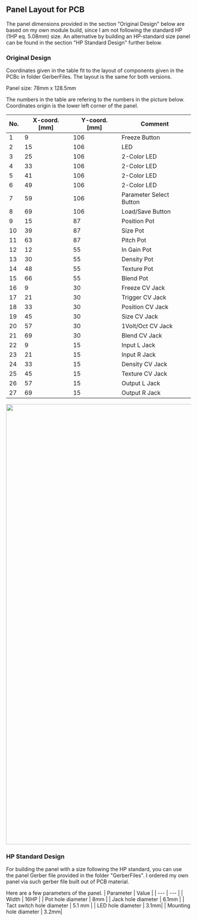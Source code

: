 ## Panel Layout for PCB

The panel dimensions provided in the section "Original Design" below are based on my own module build, since I am not following the standard HP (1HP eq. 5.08mm) size. An alternative by building an HP-standard size panel can be found in the section "HP Standard Design" further below.

### Original Design
Coordinates given in the table fit to the layout of components given in the PCBc in folder GerberFiles.
The layout is the same for both versions.

Panel size: 78mm x 128.5mm

The numbers in the table are refering to the numbers in the picture below.
Coordinates origin is the lower left corner of the panel.


| No. | X-coord. [mm] | Y-coord. [mm] | Comment |
| --- | --- | --- | --- |
| 1 | 9 | 106 | Freeze Button |
| 2 | 15 | 106 | LED |
| 3 | 25 | 106 | 2-Color LED |
| 4 | 33 | 106 | 2-Color LED |
| 5 | 41 | 106 | 2-Color LED |
| 6 | 49 | 106 | 2-Color LED |
| 7 | 59 | 106 | Parameter Select Button |
| 8 | 69 | 106 | Load/Save Button |
| 9 | 15 | 87 | Position Pot |
| 10 | 39| 87 | Size Pot |
| 11 | 63 | 87 | Pitch Pot |
| 12 | 12 | 55 | In Gain Pot |
| 13 | 30 | 55 | Density Pot|
| 14 | 48 | 55 | Texture Pot |
| 15 | 66 | 55 | Blend Pot |
| 16 | 9 | 30 | Freeze CV Jack |
| 17 | 21 | 30 | Trigger CV Jack |
| 18 | 33 | 30 | Position CV Jack |
| 19 | 45 | 30 | Size CV Jack |
| 20 | 57 | 30 | 1Volt/Oct CV Jack |
| 21 | 69 | 30 | Blend CV Jack |
| 22 | 9 | 15 | Input L Jack |
| 23 | 21 | 15 | Input R Jack |
| 24 | 33 | 15 | Density CV Jack |
| 25 | 45 | 15 | Texture CV Jack |
| 26 | 57 | 15 | Output L Jack |
| 27 | 69 | 15 | Output R Jack |

<img height="1200" src="https://github.com/TOILmodular/Clouds/assets/97026614/3e923c8e-18e0-4735-b61d-cac4b0cef934">

### HP Standard Design
For building the panel with a size following the HP standard, you can use the panel Gerber file provided in the folder "GerberFiles".
I ordered my own panel via such gerber file built out of PCB material.

Here are a few parameters of the panel.
| Parameter | Value |
| --- | --- |
| Width | 16HP |
| Pot hole diameter | 8mm |
| Jack hole diameter | 6.1mm |
| Tact switch hole diameter | 5.1 mm |
| LED hole diameter | 3.1mm|
| Mounting hole diameter | 3.2mm|

